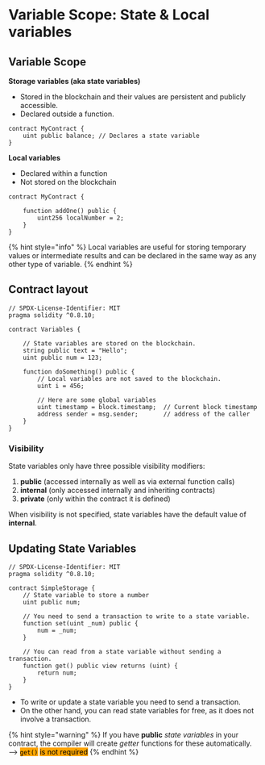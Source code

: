 # Variable Scope: State & Local variables

## **Variable Scope**

**Storage variables (aka state variables)**

* Stored in the blockchain and their values are persistent and publicly accessible.&#x20;
* Declared outside a function.

```solidity
contract MyContract {    
    uint public balance; // Declares a state variable
}
```

**Local variables**

* Declared within a function
* Not stored on the blockchain

```solidity
contract MyContract {    

    function addOne() public {        
        uint256 localNumber = 2;        
    }
}
```

{% hint style="info" %}
Local variables are useful for storing temporary values or intermediate results and can be declared in the same way as any other type of variable.
{% endhint %}

## Contract layout

```solidity
// SPDX-License-Identifier: MIT
pragma solidity ^0.8.10;

contract Variables {
    
    // State variables are stored on the blockchain.
    string public text = "Hello";
    uint public num = 123;

    function doSomething() public {
        // Local variables are not saved to the blockchain.
        uint i = 456;

        // Here are some global variables
        uint timestamp = block.timestamp;  // Current block timestamp
        address sender = msg.sender;       // address of the caller
    }
}
```

### Visibility&#x20;

State variables only have three possible visibility modifiers:&#x20;

1. **public** (accessed internally as well as via external function calls)
2. **internal** (only accessed internally and inheriting contracts)
3. **private**  (only within the contract it is defined)

When visibility is not specified, state variables have the default value of **internal**.&#x20;

## Updating State Variables

```solidity
// SPDX-License-Identifier: MIT
pragma solidity ^0.8.10;

contract SimpleStorage {
    // State variable to store a number
    uint public num;

    // You need to send a transaction to write to a state variable.
    function set(uint _num) public {
        num = _num;
    }

    // You can read from a state variable without sending a transaction.
    function get() public view returns (uint) {
        return num;
    }
}
```

* To write or update a state variable you need to send a transaction.&#x20;
* On the other hand, you can read state variables for free, as it does not involve a transaction.

{% hint style="warning" %}
If you have **public** _state variables_ in your contract, the compiler will create _getter_ functions for these automatically. \
\--> <mark style="background-color:orange;">`get()`</mark> <mark style="background-color:orange;"></mark><mark style="background-color:orange;">is not required</mark>
{% endhint %}

